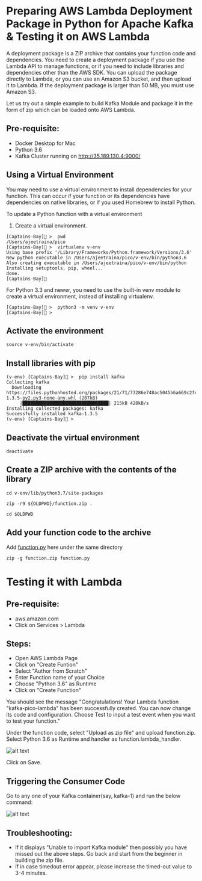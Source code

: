 
# Preparing AWS Lambda Deployment Package in Python for Apache Kafka & Testing it on AWS Lambda 

A deployment package is a ZIP archive that contains your function code and dependencies. You need to create a deployment package if you use the Lambda API to manage functions, or if you need to include libraries and dependencies other than the AWS SDK. You can upload the package directly to Lambda, or you can use an Amazon S3 bucket, and then upload it to Lambda. If the deployment package is larger than 50 MB, you must use Amazon S3.

Let us try out a simple example to build Kafka Module and package it in the form of zip which can be loaded onto AWS Lambda.


## Pre-requisite:

- Docker Desktop for Mac
- Python 3.6 
- Kafka Cluster running on http://35.189.130.4:9000/

## Using a Virtual Environment

You may need to use a virtual environment to install dependencies for your function. This can occur if your function or its dependencies have dependencies on native libraries, or if you used Homebrew to install Python.

To update a Python function with a virtual environment

1. Create a virtual environment.

```
[Captains-Bay]🚩 >  pwd
/Users/ajeetraina/pico
[Captains-Bay]🚩 >  virtualenv v-env
Using base prefix '/Library/Frameworks/Python.framework/Versions/3.6'
New python executable in /Users/ajeetraina/pico/v-env/bin/python3.6
Also creating executable in /Users/ajeetraina/pico/v-env/bin/python
Installing setuptools, pip, wheel...
done.
[Captains-Bay]🚩 
```

For Python 3.3 and newer, you need to use the built-in venv module to create a virtual environment, instead of installing virtualenv.

```
[Captains-Bay]🚩 >  python3 -m venv v-env
[Captains-Bay]🚩 > 
```

## Activate the environment

```
source v-env/bin/activate
```

## Install libraries with pip

```
(v-env) [Captains-Bay]🚩 >  pip install kafka
Collecting kafka
  Downloading https://files.pythonhosted.org/packages/21/71/73286e748ac5045b6a669c2fe44b03ac4c5d3d2af9291c4c6fc76438a9a9/kafka-1.3.5-py2.py3-none-any.whl (207kB)
     |████████████████████████████████| 215kB 428kB/s 
Installing collected packages: kafka
Successfully installed kafka-1.3.5
(v-env) [Captains-Bay]🚩 > 
```

## Deactivate the virtual environment

```
deactivate
```

## Create a ZIP archive with the contents of the library

```
cd v-env/lib/python3.7/site-packages
```



```
zip -r9 ${OLDPWD}/function.zip .
```

```
cd $OLDPWD
```

## Add your function code to the archive

Add [function.py](https://github.com/collabnix/pico/blob/master/lambda/function.py) here under the same directory

```
zip -g function.zip function.py
```

# Testing it with Lambda

## Pre-requisite:

- aws.amazon.com
- Click on Services > Lambda

## Steps:

- Open AWS Lambda Page
- Click on "Create Funtion"
- Select "Author from Scratch"
- Enter Function name of your Choice
- Choose "Python 3.6" as Runtime
- Click on "Create Function"

You should see the message "Congratulations! Your Lambda function "kafka-pico-lambda" has been successfully created. You can now change its code and configuration. Choose Test to input a test event when you want to test your function."

Under the function code, select "Upload as zip file" and upload function.zip. Select Python 3.6 as Runtime and handler as function.lambda_handler.


![alt text](https://github.com/collabnix/pico/blob/master/lambda/Screen%20Shot%202019-07-01%20at%203.32.15%20PM.png)

Click on Save.

## Triggering the Consumer Code

Go to any one of your Kafka container(say, kafka-1) and run the below command:


![alt text](https://github.com/collabnix/pico/blob/master/lambda/Screen%20Shot%202019-07-01%20at%203.31.58%20PM.png)

## Troubleshooting: 

- If it displays "Unable to import Kafka module" then possibly you have missed out the above steps. Go back and start from the beginner in building the zip file.
- If in case timedout error appear, please increase the timed-out value to 3-4 minutes.

